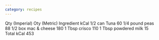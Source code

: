 ```yaml
---
category: recipes
---
```

Qty (Imperial)	Oty (Metric)	Ingredient	kCal
1/2 can		Tuna	60
1/4 pound		peas	88
1/2 box		mac & cheese	180
1 Tbsp		crisco	110
1 Tbsp		powdered milk	15
Total kCal	453